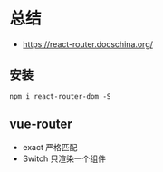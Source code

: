 # 总结
- https://react-router.docschina.org/
## 安装
```shell script
npm i react-router-dom -S
```
## vue-router
- exact 严格匹配
- Switch 只渲染一个组件
